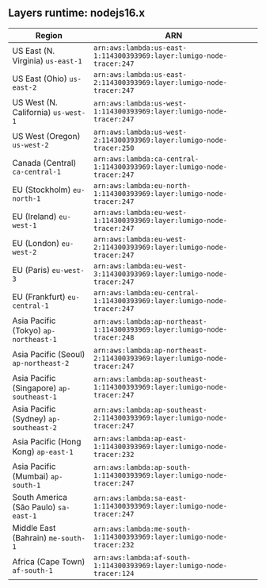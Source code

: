 Layers runtime: nodejs16.x
----
| Region | ARN |
| --- | --- |
|US East (N. Virginia)  `us-east-1`|`arn:aws:lambda:us-east-1:114300393969:layer:lumigo-node-tracer:247`|
|US East (Ohio)  `us-east-2`|`arn:aws:lambda:us-east-2:114300393969:layer:lumigo-node-tracer:247`|
|US West (N. California)  `us-west-1`|`arn:aws:lambda:us-west-1:114300393969:layer:lumigo-node-tracer:247`|
|US West (Oregon)  `us-west-2`|`arn:aws:lambda:us-west-2:114300393969:layer:lumigo-node-tracer:250`|
|Canada (Central)  `ca-central-1`|`arn:aws:lambda:ca-central-1:114300393969:layer:lumigo-node-tracer:247`|
|EU (Stockholm)  `eu-north-1`|`arn:aws:lambda:eu-north-1:114300393969:layer:lumigo-node-tracer:247`|
|EU (Ireland)  `eu-west-1`|`arn:aws:lambda:eu-west-1:114300393969:layer:lumigo-node-tracer:247`|
|EU (London)  `eu-west-2`|`arn:aws:lambda:eu-west-2:114300393969:layer:lumigo-node-tracer:247`|
|EU (Paris)  `eu-west-3`|`arn:aws:lambda:eu-west-3:114300393969:layer:lumigo-node-tracer:247`|
|EU (Frankfurt)  `eu-central-1`|`arn:aws:lambda:eu-central-1:114300393969:layer:lumigo-node-tracer:247`|
|Asia Pacific (Tokyo)  `ap-northeast-1`|`arn:aws:lambda:ap-northeast-1:114300393969:layer:lumigo-node-tracer:248`|
|Asia Pacific (Seoul)  `ap-northeast-2`|`arn:aws:lambda:ap-northeast-2:114300393969:layer:lumigo-node-tracer:247`|
|Asia Pacific (Singapore)  `ap-southeast-1`|`arn:aws:lambda:ap-southeast-1:114300393969:layer:lumigo-node-tracer:247`|
|Asia Pacific (Sydney)  `ap-southeast-2`|`arn:aws:lambda:ap-southeast-2:114300393969:layer:lumigo-node-tracer:247`|
|Asia Pacific (Hong Kong)  `ap-east-1`|`arn:aws:lambda:ap-east-1:114300393969:layer:lumigo-node-tracer:232`|
|Asia Pacific (Mumbai)  `ap-south-1`|`arn:aws:lambda:ap-south-1:114300393969:layer:lumigo-node-tracer:247`|
|South America (São Paulo)  `sa-east-1`|`arn:aws:lambda:sa-east-1:114300393969:layer:lumigo-node-tracer:247`|
|Middle East (Bahrain)  `me-south-1`|`arn:aws:lambda:me-south-1:114300393969:layer:lumigo-node-tracer:232`|
|Africa (Cape Town)  `af-south-1`|`arn:aws:lambda:af-south-1:114300393969:layer:lumigo-node-tracer:124`|
